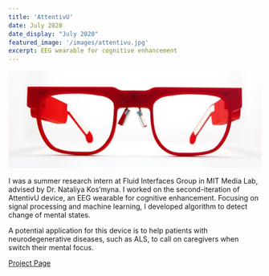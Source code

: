 ```yaml
---
title: 'AttentivU'
date: July 2020
date_display: "July 2020"
featured_image: '/images/attentivu.jpg'
excerpt: EEG wearable for cognitive enhancement
---
```

![](/images/attentivu-2.jpg)

I was a summer research intern at Fluid Interfaces Group in MIT Media Lab, advised by Dr. Nataliya Kos’myna. I worked on the second-iteration of AttentivU device, an EEG wearable for cognitive enhancement. Focusing on signal processing and machine learning, I developed algorithm to detect change of mental states. 

A potential application for this device is to help patients with neurodegenerative diseases, such as ALS, to call on caregivers when switch their mental focus. 

[Project Page](https://www.media.mit.edu/projects/attentivu/overview/)